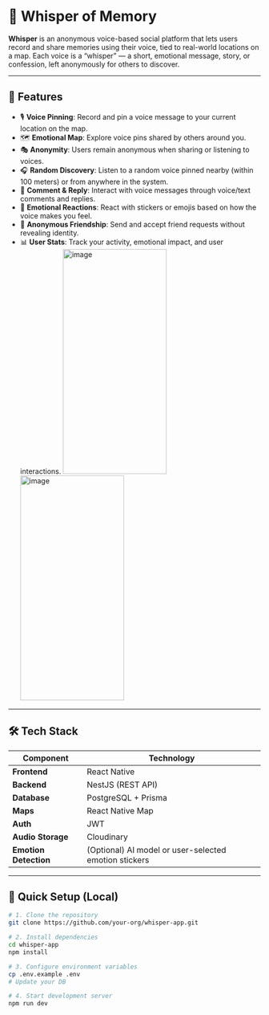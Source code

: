 # 📍 Whisper of Memory

**Whisper** is an anonymous voice-based social platform that lets users record and share memories using their voice, tied to real-world locations on a map. Each voice is a “whisper” — a short, emotional message, story, or confession, left anonymously for others to discover.

---

## 🚀 Features

- 🎙️ **Voice Pinning**: Record and pin a voice message to your current location on the map.
- 🗺️ **Emotional Map**: Explore voice pins shared by others around you.
- 🎭 **Anonymity**: Users remain anonymous when sharing or listening to voices.
- 🎧 **Random Discovery**: Listen to a random voice pinned nearby (within 100 meters) or from anywhere in the system.
- 💬 **Comment & Reply**: Interact with voice messages through voice/text comments and replies.
- 🧡 **Emotional Reactions**: React with stickers or emojis based on how the voice makes you feel.
- 👥 **Anonymous Friendship**: Send and accept friend requests without revealing identity.
- 📊 **User Stats**: Track your activity, emotional impact, and user interactions.
<img width="207" height="448" alt="image" src="https://github.com/user-attachments/assets/36eb3498-13cc-46c8-ae0a-cd16bdfe25a8" /><img width="207" height="448" alt="image" src="https://github.com/user-attachments/assets/de49b0ac-4445-4983-b2f2-2065b6926f92" />


---

## 🛠️ Tech Stack

| Component     | Technology            |
|---------------|------------------------|
| **Frontend**  | React Native           |
| **Backend**   | NestJS (REST API)      |
| **Database**  | PostgreSQL + Prisma    |
| **Maps**      | React Native Map       |
| **Auth**      | JWT                    |
| **Audio Storage** | Cloudinary              |
| **Emotion Detection** | (Optional) AI model or user-selected emotion stickers |

---

## 🏁 Quick Setup (Local)

```bash
# 1. Clone the repository
git clone https://github.com/your-org/whisper-app.git

# 2. Install dependencies
cd whisper-app
npm install

# 3. Configure environment variables
cp .env.example .env
# Update your DB

# 4. Start development server
npm run dev
